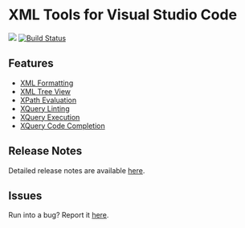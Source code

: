 # XML Tools for Visual Studio Code
[![](https://img.shields.io/badge/gitter-join_chat-1dce73.svg?logo=data%3Aimage%2Fsvg%2Bxml%3Bbase64%2CPD94bWwgdmVyc2lvbj0iMS4wIiBlbmNvZGluZz0iVVRGLTgiPz4NCjxzdmcgeG1sbnM9Imh0dHA6Ly93d3cudzMub3JnLzIwMDAvc3ZnIj48cmVjdCB4PSIwIiB5PSI1IiBmaWxsPSIjZmZmIiB3aWR0aD0iMSIgaGVpZ2h0PSI1Ii8%2BPHJlY3QgeD0iMiIgeT0iNiIgZmlsbD0iI2ZmZiIgd2lkdGg9IjEiIGhlaWdodD0iNyIvPjxyZWN0IHg9IjQiIHk9IjYiIGZpbGw9IiNmZmYiIHdpZHRoPSIxIiBoZWlnaHQ9IjciLz48cmVjdCB4PSI2IiB5PSI2IiBmaWxsPSIjZmZmIiB3aWR0aD0iMSIgaGVpZ2h0PSI0Ii8%2BPC9zdmc%2B&logoWidth=8)](https://gitter.im/vscode-xml/vscode-xml)
[![Build Status](https://travis-ci.org/TrueCommerce/vscode-xml.svg?branch=master)](https://travis-ci.org/TrueCommerce/vscode-xml)

## Features
* [XML Formatting](https://github.com/TrueCommerce/vscode-xml/wiki/xml-formatting)
* [XML Tree View](https://github.com/TrueCommerce/vscode-xml/wiki/xml-tree-view)
* [XPath Evaluation](https://github.com/TrueCommerce/vscode-xml/wiki/xpath-evaluation)
* [XQuery Linting](https://github.com/TrueCommerce/vscode-xml/wiki/xquery-linting)
* [XQuery Execution](https://github.com/TrueCommerce/vscode-xml/wiki/xquery-script-execution)
* [XQuery Code Completion](https://github.com/TrueCommerce/vscode-xml/wiki/xquery-code-completion)

## Release Notes
Detailed release notes are available [here](https://github.com/TrueCommerce/vscode-xml/releases).

## Issues
Run into a bug? Report it [here](https://github.com/TrueCommerce/vscode-xml/issues).
